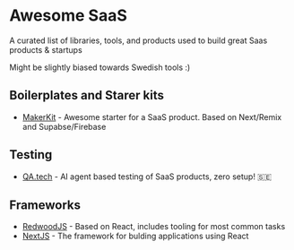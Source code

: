 # Awesome SaaS

A curated list of libraries, tools, and products used to build great Saas products & startups

Might be slightly biased towards Swedish tools :)

## Boilerplates and Starer kits

- [MakerKit](https://makerkit.dev) - Awesome starter for a SaaS product. Based on Next/Remix and Supabse/Firebase

## Testing

- [QA.tech](https://qa.tech) - AI agent based testing of SaaS products, zero setup! 🇸🇪

## Frameworks

- [RedwoodJS](https://redwoodjs.com/) - Based on React, includes tooling for most common tasks
- [NextJS](https://nextjs.org/) - The framework for bulding applications using React
